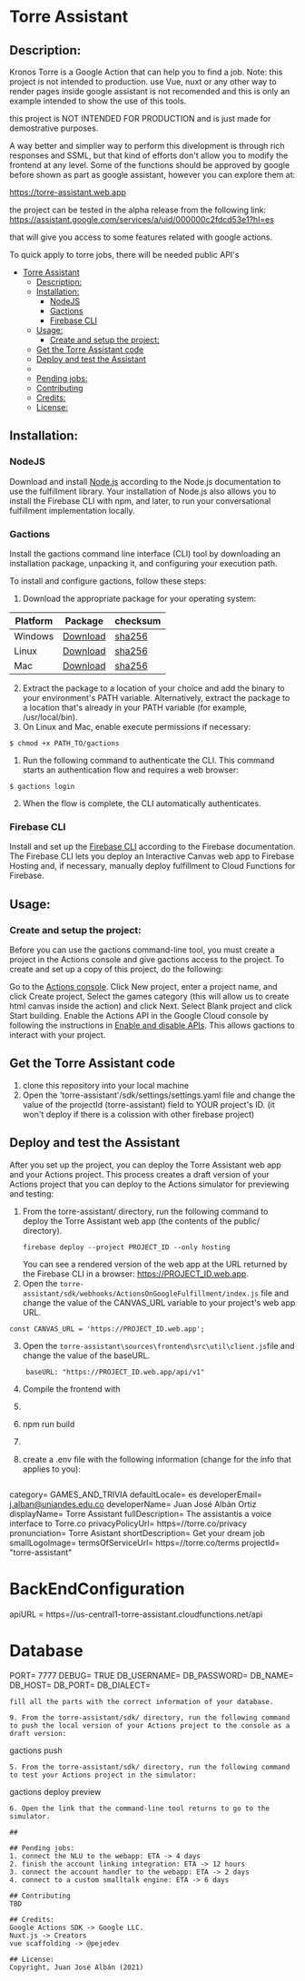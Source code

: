 # Torre Assistant

## Description: 
Kronos Torre is a Google Action that can help you to find a job.
Note: this project is not intended to production. use Vue, nuxt or any other way to render pages inside google assistant is not recomended and this is only an example intended to show the use of this tools.

this project is NOT INTENDED FOR PRODUCTION and is just made for demostrative purposes.

A way better and simplier way to perform this divelopment is through rich responses and SSML, but that kind of efforts don't allow you to modify the frontend at any level.
Some of the functions should be approved by google before shown as part as google assistant, however you can explore them at:

https://torre-assistant.web.app


the project can be tested in the alpha release from the following link:
https://assistant.google.com/services/a/uid/000000c2fdcd53e1?hl=es

that will give you access to some features related with google actions.

To quick apply to torre jobs, there will be needed public API's

- [Torre Assistant](#torre-assistant)
  - [Description:](#description)
  - [Installation:](#installation)
    - [NodeJS](#nodejs)
    - [Gactions](#gactions)
    - [Firebase CLI](#firebase-cli)
  - [Usage:](#usage)
    - [Create and setup the project:](#create-and-setup-the-project)
  - [Get the Torre Assistant code](#get-the-torre-assistant-code)
  - [Deploy and test the Assistant](#deploy-and-test-the-assistant)
  - [](#)
  - [Pending jobs:](#pending-jobs)
  - [Contributing](#contributing)
  - [Credits:](#credits)
  - [License:](#license)

## Installation: 
### NodeJS
Download and install [Node.js](https://nodejs.org/) according to the Node.js documentation to use the fulfillment library. Your installation of Node.js also allows you to install the Firebase CLI with npm, and later, to run your conversational fulfillment implementation locally.
### Gactions
Install the gactions command line interface (CLI) tool by downloading an installation package, unpacking it, and configuring your execution path.

To install and configure gactions, follow these steps:

1. Download the appropriate package for your operating system:</br>
   
|  Platform	| Package	| checksum 	|
|-	|-	|-	|
|Windows  	|  [Download](https://dl.google.com/gactions/v3/release/gactions-sdk_windows.zip) 	|  [sha256](https://dl.google.com/gactions/v3/release/gactions-sdk_windows.zip.sha256)	|
|Linux  	| [Download](https://dl.google.com/gactions/v3/release/gactions-sdk_linux.tar.gz) 	|  [sha256](https://dl.google.com/gactions/v3/release/gactions-sdk_linux.tar.gz.sha256) 	|
|Mac  	    |  [Download](https://dl.google.com/gactions/v3/release/gactions-sdk_darwin.tar.gz)	|  [sha256](https://dl.google.com/gactions/v3/release/gactions-sdk_darwin.tar.gz.sha256)	|</br>

2. Extract the package to a location of your choice and add the binary to your environment's PATH variable. Alternatively, extract the package to a location that's already in your PATH variable (for example, /usr/local/bin).
3. On Linux and Mac, enable execute permissions if necessary:

```
$ chmod +x PATH_TO/gactions
```

1. Run the following command to authenticate the CLI. This command starts an authentication flow and requires a web browser: 
   
```
$ gactions login
``` 

2. When the flow is complete, the CLI automatically authenticates.

### Firebase CLI
Install and set up the [Firebase CLI](https://firebase.google.com/docs/cli#setup_update_cli) according to the Firebase documentation. The Firebase CLI lets you deploy an Interactive Canvas web app to Firebase Hosting and, if necessary, manually deploy fulfillment to Cloud Functions for Firebase.

## Usage: 
### Create and setup the project:
Before you can use the gactions command-line tool, you must create a project in the Actions console and give gactions access to the project. To create and set up a copy of this project, do the following:

Go to the [Actions console](https://console.actions.google.com/).
Click New project, enter a project name, and click Create project, Select the games category (this will allow us to create html canvas inside the action) and click Next.
Select Blank project and click Start building.
Enable the Actions API in the Google Cloud console by following the instructions in [Enable and disable APIs](https://support.google.com/googleapi/answer/6158841). This allows gactions to interact with your project.


## Get the Torre Assistant code
1. clone this repository into your local machine
2. Open the 'torre-assistant'/sdk/settings/settings.yaml file and change the value of the projectId (torre-assistant) field to YOUR project's ID. (it won't deploy if there is a colission with other firebase project)

## Deploy and test the Assistant
After you set up the project, you can deploy the Torre Assistant web app and your Actions project. This process creates a draft version of your Actions project that you can deploy to the Actions simulator for previewing and testing:
1. From the torre-assistant/ directory, run the following command to deploy the Torre Assistant web app (the contents of the public/ directory).
   ```
   firebase deploy --project PROJECT_ID --only hosting
   ```
   You can see a rendered version of the web app at the URL returned by the Firebase CLI in a browser: https://PROJECT_ID.web.app.
2. Open the `torre-assistant/sdk/webhooks/ActionsOnGoogleFulfillment/index.js` file and change the value of the CANVAS_URL variable to your project's web app URL.
  ```
  const CANVAS_URL = 'https://PROJECT_ID.web.app';
  ```
3. Open the `torre-assistant\sources\frontend\src\util\client.js`file and change the value of the baseURL.
```
	baseURL: "https://PROJECT_ID.web.app/api/v1"
```
4. Compile the frontend with
5. ```bash
6. npm run build
7. ```

8. create a .env file with the following information (change for the info that applies to you):
   
   ```
category= GAMES_AND_TRIVIA
defaultLocale= es
developerEmail= j.alban@uniandes.edu.co
developerName= Juan José Albán Ortiz
displayName= Torre Assistant
fullDescription= The assistantis a voice interface to Torre.co
privacyPolicyUrl= https=//torre.co/privacy
pronunciation= Torre Asistant
shortDescription= Get your dream job
smallLogoImage=
termsOfServiceUrl= https=//torre.co/terms
projectId= "torre-assistant"

# BackEndConfiguration
apiURL = https=//us-central1-torre-assistant.cloudfunctions.net/api

# Database

PORT= 7777
DEBUG= TRUE
DB_USERNAME=
DB_PASSWORD=
DB_NAME=
DB_HOST=
DB_PORT=
DB_DIALECT=


   ```
   fill all the parts with the correct information of your database.

9. From the torre-assistant/sdk/ directory, run the following command to push the local version of your Actions project to the console as a draft version:
  ```
  gactions push 
  ```
5. From the torre-assistant/sdk/ directory, run the following command to test your Actions project in the simulator:
  ```
  gactions deploy preview
  ```
6. Open the link that the command-line tool returns to go to the simulator.

## 

## Pending jobs:
1. connect the NLU to the webapp: ETA -> 4 days
2. finish the account linking integration: ETA -> 12 hours
3. connect the account handler to the webapp: ETA -> 2 days
4. connect to a custom smalltalk engine: ETA -> 6 days

## Contributing
TBD

## Credits:
Google Actions SDK -> Google LLC.
Nuxt.js -> Creators
vue scaffolding -> @pejedev

## License: 
Copyright, Juan José Albán (2021)
